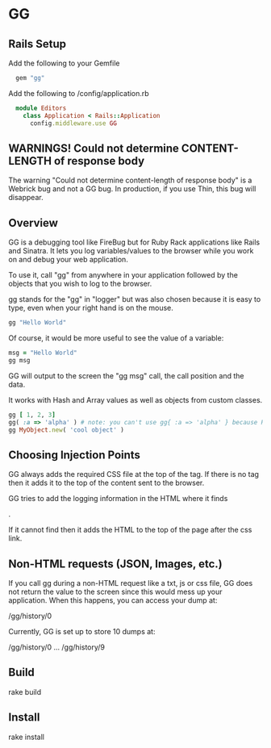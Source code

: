 # GG

## Rails Setup

Add the following to your Gemfile
```ruby
  gem "gg"
```
  
Add the following to /config/application.rb
```ruby
  module Editors
    class Application < Rails::Application
      config.middleware.use GG
```


## WARNINGS! Could not determine CONTENT-LENGTH of response body

The warning "Could not determine content-length of response body" is a
Webrick bug and not a GG bug. In production, if you use Thin, this
bug will disappear.


## Overview

GG is a debugging tool like FireBug but for Ruby Rack applications
like Rails and Sinatra. It lets you log variables/values to the browser while
you work on and debug your web application.

To use it, call "gg" from anywhere in your application followed by the
objects that you wish to log to the browser.

gg stands for the "gg" in "logger" but was also chosen because it is easy to
type, even when your right hand is on the mouse. 

```ruby
gg "Hello World" 
```

Of course, it would be more useful to see the value of a variable:

```ruby
msg = "Hello World"
gg msg 
```

GG will output to the screen the "gg msg" call, the call position and
the data.

It works with Hash and Array values as well as objects from custom classes.

```ruby
gg [ 1, 2, 3]
gg( :a => 'alpha' ) # note: you can't use gg{ :a => 'alpha' } because Ruby thinks its a block
gg MyObject.new( 'cool object' )
```

## Choosing Injection Points

GG always adds the required CSS file at the top of the <head> tag.
If there is no <head> tag then it adds it to the top of the content sent to
the browser.

GG tries to add the logging information in the HTML where it finds
<!--gg-->.

If it cannot find <!--gg--> then it adds the HTML to the top of the
page after the css link.


## Non-HTML requests (JSON, Images, etc.)

If you call gg during a non-HTML request like a txt, js or css file, GG
does not return the value to the screen since this would mess up your
application. When this happens, you can access your dump at:

  /gg/history/0
  
Currently, GG is set up to store 10 dumps at:

  /gg/history/0
  ...
  /gg/history/9
  

## Build

  rake build

## Install

  rake install
